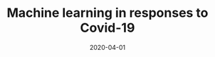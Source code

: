 ---
layout: post
title: Machine learning in responses to Covid-19
date: 2020-04-01
categories: research
root: /work/
description: Reporting, medical analysis and risk assessment methodologies
source: /img/work/msdv/Molloy_Artificial-Intelligence-Covid-19.pdf
---